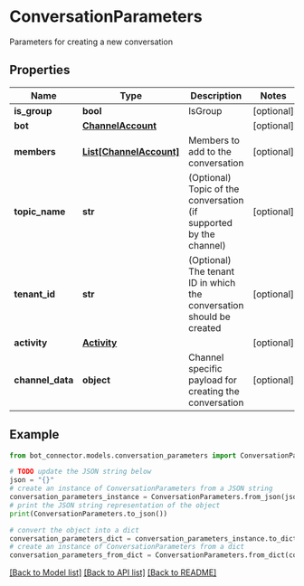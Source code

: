 # ConversationParameters

Parameters for creating a new conversation

## Properties

Name | Type | Description | Notes
------------ | ------------- | ------------- | -------------
**is_group** | **bool** | IsGroup | [optional] 
**bot** | [**ChannelAccount**](ChannelAccount.md) |  | [optional] 
**members** | [**List[ChannelAccount]**](ChannelAccount.md) | Members to add to the conversation | [optional] 
**topic_name** | **str** | (Optional) Topic of the conversation (if supported by the channel) | [optional] 
**tenant_id** | **str** | (Optional) The tenant ID in which the conversation should be created | [optional] 
**activity** | [**Activity**](Activity.md) |  | [optional] 
**channel_data** | **object** | Channel specific payload for creating the conversation | [optional] 

## Example

```python
from bot_connector.models.conversation_parameters import ConversationParameters

# TODO update the JSON string below
json = "{}"
# create an instance of ConversationParameters from a JSON string
conversation_parameters_instance = ConversationParameters.from_json(json)
# print the JSON string representation of the object
print(ConversationParameters.to_json())

# convert the object into a dict
conversation_parameters_dict = conversation_parameters_instance.to_dict()
# create an instance of ConversationParameters from a dict
conversation_parameters_from_dict = ConversationParameters.from_dict(conversation_parameters_dict)
```
[[Back to Model list]](../README.md#documentation-for-models) [[Back to API list]](../README.md#documentation-for-api-endpoints) [[Back to README]](../README.md)


